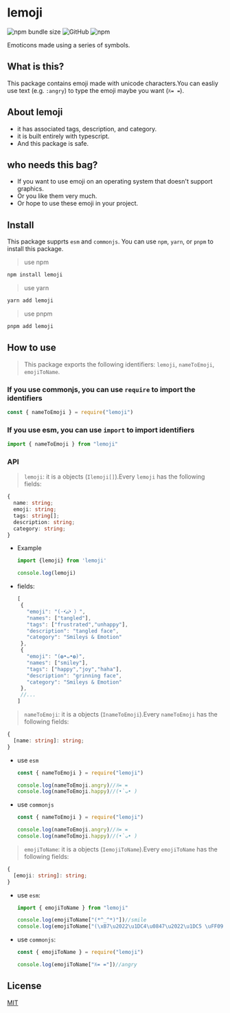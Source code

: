 # lemoji

![npm bundle size](https://img.shields.io/bundlephobia/minzip/lemoji?logo=lemoji&logoColor=green&style=social)
![GitHub](https://img.shields.io/github/license/Jack-Zhang-1314/lemoji?style=social)
![npm](https://img.shields.io/npm/v/lemoji?style=social)

Emoticons made using a series of symbols.

## What is this?

This package contains emoji made with unicode characters.You can easliy use text (e.g. `:angry`) to type the emoji maybe you want (`ꐦ≖ ≖`).

## About lemoji

* it has associated tags, description, and category.
* it is built entirely with typescript.
* And this package is safe.

## who needs this bag?

* If you want to use emoji on an operating system that doesn't support graphics.
* Or you like them very much.  
* Or hope to use these emoji in your project.

## Install

This package supprts `esm` and `commonjs`. You can use `npm`, `yarn`, or `pnpm` to install this package.

>use npm

```sh
npm install lemoji
```

>use yarn

```sh
yarn add lemoji
```

> use pnpm

```sh
pnpm add lemoji
```

## How to use

>This package exports the following identifiers: `lemoji`, `nameToEmoji`, `emojiToName`.

### If you use commonjs, you can use `require` to import the identifiers

   ```js
   const { nameToEmoji } = require("lemoji")
   ```

### If you use esm, you can use `import` to import identifiers

   ```js
   import { nameToEmoji } from "lemoji"
   ```

### API

>`lemoji`: it is a objects (`Ilemoji[]`).Every `lemoji` has the following fields:

   ```ts
   {
     name: string;
     emoji: string;
     tags: string[];
     description: string;
     category: string;
   }
   ```

* Example

   ```js
   import {lemoji} from 'lemoji'

   console.log(lemoji)
   ```

* fields:

  ```js
  [
   {
     "emoji": "(·•᷄ࡇ•᷅ ）",
     "names": ["tangled"],
     "tags": ["frustrated","unhappy"],
     "description": "tangled face",
     "category": "Smileys & Emotion"
   },
   {
     "emoji": "(◍•ᴗ•◍)",
     "names": ["smiley"],
     "tags": ["happy","joy","haha"],
     "description": "grinning face",
     "category": "Smileys & Emotion"
   },
   //...
  ]
  ```

>`nameToEmoji`: it is a objects (`InameToEmoji`).Every `nameToEmoji` has the following fields:

   ```ts
   {
     [name: string]: string;
   }
   ```

* use `esm`

   ```js
   const { nameToEmoji } = require("lemoji")

   console.log(nameToEmoji.angry)//ꐦ≖ ≖
   console.log(nameToEmoji.happy)//(•̀ᴗ• )
   ```

* use `commonjs`

   ```js
  const { nameToEmoji } = require("lemoji")

  console.log(nameToEmoji.angry)//ꐦ≖ ≖
  console.log(nameToEmoji.happy)//(•̀ᴗ• )
   ```

>`emojiToName`: it is a objects (`IemojiToName`).Every `emojiToName` has the following fields:

   ```ts
   {
     [emoji: string]: string;
   }
   ```

* use `esm`:

   ```js
   import { emojiToName } from "lemoji"

   console.log(emojiToName["(*^_^*)"])//smile
   console.log(emojiToName["(\xB7\u2022\u1DC4\u0847\u2022\u1DC5 \uFF09"])//tangled
   ```

* use `commonjs`:

   ```js
   const { emojiToName } = require("lemoji")

   console.log(emojiToName["ꐦ≖ ≖"])//angry
   ```

## License

[MIT](LICENSE)
